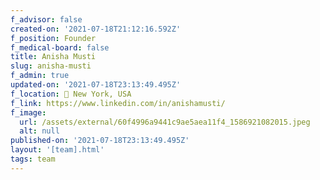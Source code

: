 ```yaml
---
f_advisor: false
created-on: '2021-07-18T21:12:16.592Z'
f_position: Founder
f_medical-board: false
title: Anisha Musti
slug: anisha-musti
f_admin: true
updated-on: '2021-07-18T23:13:49.495Z'
f_location: 📍 New York, USA
f_link: https://www.linkedin.com/in/anishamusti/
f_image:
  url: /assets/external/60f4996a9441c9ae5aea11f4_1586921082015.jpeg
  alt: null
published-on: '2021-07-18T23:13:49.495Z'
layout: '[team].html'
tags: team
---
```



